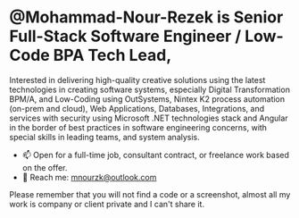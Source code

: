 # @Mohammad-Nour-Rezek is Senior Full-Stack Software Engineer / Low-Code BPA Tech Lead,
Interested in delivering high-quality creative solutions using the latest technologies in creating software systems, especially Digital Transformation BPM/A, and Low-Coding using OutSystems, Nintex K2 process automation (on-prem and cloud), Web Applications, Databases, Integrations, and services with security using Microsoft .NET technologies stack and Angular in the border of best practices in software engineering concerns, with special skills in leading teams, and system analysis.
- 📫 Open for a full-time job, consultant contract, or freelance work based on the offer.
- 👀 Reach me: mnourzk@outlook.com

Please remember that you will not find a code or a screenshot, almost all my work is company or client private and I can't share it.
<!---
Mohammad-Nour-Rezek/Mohammad-Nour-Rezek is a ✨ special ✨ repository because its `README.md` (this file) appears on your GitHub profile.
You can click the Preview link to take a look at your changes.

    👋 Hi, I’m @Mohammad-Nour-Rezek
    👀 I’m interested in Full stack engineering based on .net and security with react
    🌱 I’m currently learning asp.net core identity and react
    💞️ I’m looking to collaborate on identity server
    📫 How to reach me eng.m_nour@outlook.com


--->
